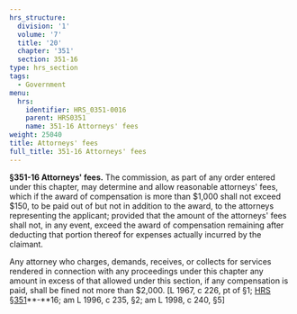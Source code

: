 ```yaml
---
hrs_structure:
  division: '1'
  volume: '7'
  title: '20'
  chapter: '351'
  section: 351-16
type: hrs_section
tags:
  - Government
menu:
  hrs:
    identifier: HRS_0351-0016
    parent: HRS0351
    name: 351-16 Attorneys' fees
weight: 25040
title: Attorneys' fees
full_title: 351-16 Attorneys' fees
---
```

**§351-16 Attorneys' fees.** The commission, as part of any order entered under this chapter, may determine and allow reasonable attorneys' fees, which if the award of compensation is more than $1,000 shall not exceed $150, to be paid out of but not in addition to the award, to the attorneys representing the applicant; provided that the amount of the attorneys' fees shall not, in any event, exceed the award of compensation remaining after deducting that portion thereof for expenses actually incurred by the claimant.

Any attorney who charges, demands, receives, or collects for services rendered in connection with any proceedings under this chapter any amount in excess of that allowed under this section, if any compensation is paid, shall be fined not more than $2,000\. [L 1967, c 226, pt of §1; [HRS §351](/title-20/chapter-351/section-351/)**-**16; am L 1996, c 235, §2; am L 1998, c 240, §5]